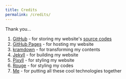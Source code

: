 ```yaml
---
title: Credits
permalink: /credits/
---
```


Thank you...

1. [GitHub](https://github.com/) - for storing my website's [source codes](https://github.com/zpbappi/zpbappi.github.io)
2. [GitHub Pages](https://pages.github.com/) - for hosting my website
3. [kramdown](http://kramdown.gettalong.org/) - for transforming my contents
3. [Jekyll](http://jekyllrb.com/) - for building my website
4. [Pixyll](https://github.com/johnotander/pixyll) - for styling my website
5. [Rouge](http://rouge.jneen.net/) - for styling my codes
6. [Me]({{site.baseurl}}/about) - for putting all these cool technologies together
